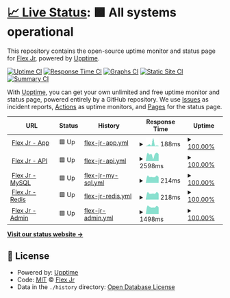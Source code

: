 # [📈 Live Status](https://status.flexjr.one): <!--live status--> **🟩 All systems operational**

This repository contains the open-source uptime monitor and status page for [Flex Jr](https://flexjr.one), powered by [Upptime](https://github.com/upptime/upptime).

[![Uptime CI](https://github.com/flexjr/statuspage/workflows/Uptime%20CI/badge.svg)](https://github.com/flexjr/statuspage/actions?query=workflow%3A%22Uptime+CI%22)
[![Response Time CI](https://github.com/flexjr/statuspage/workflows/Response%20Time%20CI/badge.svg)](https://github.com/flexjr/statuspage/actions?query=workflow%3A%22Response+Time+CI%22)
[![Graphs CI](https://github.com/flexjr/statuspage/workflows/Graphs%20CI/badge.svg)](https://github.com/flexjr/statuspage/actions?query=workflow%3A%22Graphs+CI%22)
[![Static Site CI](https://github.com/flexjr/statuspage/workflows/Static%20Site%20CI/badge.svg)](https://github.com/flexjr/statuspage/actions?query=workflow%3A%22Static+Site+CI%22)
[![Summary CI](https://github.com/flexjr/statuspage/workflows/Summary%20CI/badge.svg)](https://github.com/flexjr/statuspage/actions?query=workflow%3A%22Summary+CI%22)

With [Upptime](https://upptime.js.org), you can get your own unlimited and free uptime monitor and status page, powered entirely by a GitHub repository. We use [Issues](https://github.com/flexjr/statuspage/issues) as incident reports, [Actions](https://github.com/flexjr/statuspage/actions) as uptime monitors, and [Pages](https://status.flexjr.one) for the status page.

<!--start: status pages-->
<!-- This summary is generated by Upptime (https://github.com/upptime/upptime) -->
<!-- Do not edit this manually, your changes will be overwritten -->
<!-- prettier-ignore -->
| URL | Status | History | Response Time | Uptime |
| --- | ------ | ------- | ------------- | ------ |
| <img alt="" src="https://favicons.githubusercontent.com/app.flexjr.one" height="13"> [Flex Jr - App](https://app.flexjr.one/) | 🟩 Up | [flex-jr-app.yml](https://github.com/flexjr/statuspage/commits/HEAD/history/flex-jr-app.yml) | <details><summary><img alt="Response time graph" src="./graphs/flex-jr-app/response-time-week.png" height="20"> 188ms</summary><br><a href="https://status.flexjr.one/history/flex-jr-app"><img alt="Response time 203" src="https://img.shields.io/endpoint?url=https%3A%2F%2Fraw.githubusercontent.com%2Fflexjr%2Fstatuspage%2FHEAD%2Fapi%2Fflex-jr-app%2Fresponse-time.json"></a><br><a href="https://status.flexjr.one/history/flex-jr-app"><img alt="24-hour response time 75" src="https://img.shields.io/endpoint?url=https%3A%2F%2Fraw.githubusercontent.com%2Fflexjr%2Fstatuspage%2FHEAD%2Fapi%2Fflex-jr-app%2Fresponse-time-day.json"></a><br><a href="https://status.flexjr.one/history/flex-jr-app"><img alt="7-day response time 188" src="https://img.shields.io/endpoint?url=https%3A%2F%2Fraw.githubusercontent.com%2Fflexjr%2Fstatuspage%2FHEAD%2Fapi%2Fflex-jr-app%2Fresponse-time-week.json"></a><br><a href="https://status.flexjr.one/history/flex-jr-app"><img alt="30-day response time 203" src="https://img.shields.io/endpoint?url=https%3A%2F%2Fraw.githubusercontent.com%2Fflexjr%2Fstatuspage%2FHEAD%2Fapi%2Fflex-jr-app%2Fresponse-time-month.json"></a><br><a href="https://status.flexjr.one/history/flex-jr-app"><img alt="1-year response time 203" src="https://img.shields.io/endpoint?url=https%3A%2F%2Fraw.githubusercontent.com%2Fflexjr%2Fstatuspage%2FHEAD%2Fapi%2Fflex-jr-app%2Fresponse-time-year.json"></a></details> | <details><summary><a href="https://status.flexjr.one/history/flex-jr-app">100.00%</a></summary><a href="https://status.flexjr.one/history/flex-jr-app"><img alt="All-time uptime 99.85%" src="https://img.shields.io/endpoint?url=https%3A%2F%2Fraw.githubusercontent.com%2Fflexjr%2Fstatuspage%2FHEAD%2Fapi%2Fflex-jr-app%2Fuptime.json"></a><br><a href="https://status.flexjr.one/history/flex-jr-app"><img alt="24-hour uptime 100.00%" src="https://img.shields.io/endpoint?url=https%3A%2F%2Fraw.githubusercontent.com%2Fflexjr%2Fstatuspage%2FHEAD%2Fapi%2Fflex-jr-app%2Fuptime-day.json"></a><br><a href="https://status.flexjr.one/history/flex-jr-app"><img alt="7-day uptime 100.00%" src="https://img.shields.io/endpoint?url=https%3A%2F%2Fraw.githubusercontent.com%2Fflexjr%2Fstatuspage%2FHEAD%2Fapi%2Fflex-jr-app%2Fuptime-week.json"></a><br><a href="https://status.flexjr.one/history/flex-jr-app"><img alt="30-day uptime 99.85%" src="https://img.shields.io/endpoint?url=https%3A%2F%2Fraw.githubusercontent.com%2Fflexjr%2Fstatuspage%2FHEAD%2Fapi%2Fflex-jr-app%2Fuptime-month.json"></a><br><a href="https://status.flexjr.one/history/flex-jr-app"><img alt="1-year uptime 99.85%" src="https://img.shields.io/endpoint?url=https%3A%2F%2Fraw.githubusercontent.com%2Fflexjr%2Fstatuspage%2FHEAD%2Fapi%2Fflex-jr-app%2Fuptime-year.json"></a></details>
| <img alt="" src="https://favicons.githubusercontent.com/api.flexjr.one" height="13"> [Flex Jr - API](https://api.flexjr.one/healthz) | 🟩 Up | [flex-jr-api.yml](https://github.com/flexjr/statuspage/commits/HEAD/history/flex-jr-api.yml) | <details><summary><img alt="Response time graph" src="./graphs/flex-jr-api/response-time-week.png" height="20"> 2598ms</summary><br><a href="https://status.flexjr.one/history/flex-jr-api"><img alt="Response time 2853" src="https://img.shields.io/endpoint?url=https%3A%2F%2Fraw.githubusercontent.com%2Fflexjr%2Fstatuspage%2FHEAD%2Fapi%2Fflex-jr-api%2Fresponse-time.json"></a><br><a href="https://status.flexjr.one/history/flex-jr-api"><img alt="24-hour response time 3197" src="https://img.shields.io/endpoint?url=https%3A%2F%2Fraw.githubusercontent.com%2Fflexjr%2Fstatuspage%2FHEAD%2Fapi%2Fflex-jr-api%2Fresponse-time-day.json"></a><br><a href="https://status.flexjr.one/history/flex-jr-api"><img alt="7-day response time 2598" src="https://img.shields.io/endpoint?url=https%3A%2F%2Fraw.githubusercontent.com%2Fflexjr%2Fstatuspage%2FHEAD%2Fapi%2Fflex-jr-api%2Fresponse-time-week.json"></a><br><a href="https://status.flexjr.one/history/flex-jr-api"><img alt="30-day response time 2853" src="https://img.shields.io/endpoint?url=https%3A%2F%2Fraw.githubusercontent.com%2Fflexjr%2Fstatuspage%2FHEAD%2Fapi%2Fflex-jr-api%2Fresponse-time-month.json"></a><br><a href="https://status.flexjr.one/history/flex-jr-api"><img alt="1-year response time 2853" src="https://img.shields.io/endpoint?url=https%3A%2F%2Fraw.githubusercontent.com%2Fflexjr%2Fstatuspage%2FHEAD%2Fapi%2Fflex-jr-api%2Fresponse-time-year.json"></a></details> | <details><summary><a href="https://status.flexjr.one/history/flex-jr-api">100.00%</a></summary><a href="https://status.flexjr.one/history/flex-jr-api"><img alt="All-time uptime 100.00%" src="https://img.shields.io/endpoint?url=https%3A%2F%2Fraw.githubusercontent.com%2Fflexjr%2Fstatuspage%2FHEAD%2Fapi%2Fflex-jr-api%2Fuptime.json"></a><br><a href="https://status.flexjr.one/history/flex-jr-api"><img alt="24-hour uptime 100.00%" src="https://img.shields.io/endpoint?url=https%3A%2F%2Fraw.githubusercontent.com%2Fflexjr%2Fstatuspage%2FHEAD%2Fapi%2Fflex-jr-api%2Fuptime-day.json"></a><br><a href="https://status.flexjr.one/history/flex-jr-api"><img alt="7-day uptime 100.00%" src="https://img.shields.io/endpoint?url=https%3A%2F%2Fraw.githubusercontent.com%2Fflexjr%2Fstatuspage%2FHEAD%2Fapi%2Fflex-jr-api%2Fuptime-week.json"></a><br><a href="https://status.flexjr.one/history/flex-jr-api"><img alt="30-day uptime 100.00%" src="https://img.shields.io/endpoint?url=https%3A%2F%2Fraw.githubusercontent.com%2Fflexjr%2Fstatuspage%2FHEAD%2Fapi%2Fflex-jr-api%2Fuptime-month.json"></a><br><a href="https://status.flexjr.one/history/flex-jr-api"><img alt="1-year uptime 100.00%" src="https://img.shields.io/endpoint?url=https%3A%2F%2Fraw.githubusercontent.com%2Fflexjr%2Fstatuspage%2FHEAD%2Fapi%2Fflex-jr-api%2Fuptime-year.json"></a></details>
| <img alt="" src="https://favicons.githubusercontent.com/api.flexjr.one" height="13"> [Flex Jr - MySQL](https://api.flexjr.one/frappez) | 🟩 Up | [flex-jr-my-sql.yml](https://github.com/flexjr/statuspage/commits/HEAD/history/flex-jr-my-sql.yml) | <details><summary><img alt="Response time graph" src="./graphs/flex-jr-my-sql/response-time-week.png" height="20"> 214ms</summary><br><a href="https://status.flexjr.one/history/flex-jr-my-sql"><img alt="Response time 215" src="https://img.shields.io/endpoint?url=https%3A%2F%2Fraw.githubusercontent.com%2Fflexjr%2Fstatuspage%2FHEAD%2Fapi%2Fflex-jr-my-sql%2Fresponse-time.json"></a><br><a href="https://status.flexjr.one/history/flex-jr-my-sql"><img alt="24-hour response time 273" src="https://img.shields.io/endpoint?url=https%3A%2F%2Fraw.githubusercontent.com%2Fflexjr%2Fstatuspage%2FHEAD%2Fapi%2Fflex-jr-my-sql%2Fresponse-time-day.json"></a><br><a href="https://status.flexjr.one/history/flex-jr-my-sql"><img alt="7-day response time 214" src="https://img.shields.io/endpoint?url=https%3A%2F%2Fraw.githubusercontent.com%2Fflexjr%2Fstatuspage%2FHEAD%2Fapi%2Fflex-jr-my-sql%2Fresponse-time-week.json"></a><br><a href="https://status.flexjr.one/history/flex-jr-my-sql"><img alt="30-day response time 215" src="https://img.shields.io/endpoint?url=https%3A%2F%2Fraw.githubusercontent.com%2Fflexjr%2Fstatuspage%2FHEAD%2Fapi%2Fflex-jr-my-sql%2Fresponse-time-month.json"></a><br><a href="https://status.flexjr.one/history/flex-jr-my-sql"><img alt="1-year response time 215" src="https://img.shields.io/endpoint?url=https%3A%2F%2Fraw.githubusercontent.com%2Fflexjr%2Fstatuspage%2FHEAD%2Fapi%2Fflex-jr-my-sql%2Fresponse-time-year.json"></a></details> | <details><summary><a href="https://status.flexjr.one/history/flex-jr-my-sql">100.00%</a></summary><a href="https://status.flexjr.one/history/flex-jr-my-sql"><img alt="All-time uptime 100.00%" src="https://img.shields.io/endpoint?url=https%3A%2F%2Fraw.githubusercontent.com%2Fflexjr%2Fstatuspage%2FHEAD%2Fapi%2Fflex-jr-my-sql%2Fuptime.json"></a><br><a href="https://status.flexjr.one/history/flex-jr-my-sql"><img alt="24-hour uptime 100.00%" src="https://img.shields.io/endpoint?url=https%3A%2F%2Fraw.githubusercontent.com%2Fflexjr%2Fstatuspage%2FHEAD%2Fapi%2Fflex-jr-my-sql%2Fuptime-day.json"></a><br><a href="https://status.flexjr.one/history/flex-jr-my-sql"><img alt="7-day uptime 100.00%" src="https://img.shields.io/endpoint?url=https%3A%2F%2Fraw.githubusercontent.com%2Fflexjr%2Fstatuspage%2FHEAD%2Fapi%2Fflex-jr-my-sql%2Fuptime-week.json"></a><br><a href="https://status.flexjr.one/history/flex-jr-my-sql"><img alt="30-day uptime 100.00%" src="https://img.shields.io/endpoint?url=https%3A%2F%2Fraw.githubusercontent.com%2Fflexjr%2Fstatuspage%2FHEAD%2Fapi%2Fflex-jr-my-sql%2Fuptime-month.json"></a><br><a href="https://status.flexjr.one/history/flex-jr-my-sql"><img alt="1-year uptime 100.00%" src="https://img.shields.io/endpoint?url=https%3A%2F%2Fraw.githubusercontent.com%2Fflexjr%2Fstatuspage%2FHEAD%2Fapi%2Fflex-jr-my-sql%2Fuptime-year.json"></a></details>
| <img alt="" src="https://favicons.githubusercontent.com/api.flexjr.one" height="13"> [Flex Jr - Redis](https://api.flexjr.one/redisz) | 🟩 Up | [flex-jr-redis.yml](https://github.com/flexjr/statuspage/commits/HEAD/history/flex-jr-redis.yml) | <details><summary><img alt="Response time graph" src="./graphs/flex-jr-redis/response-time-week.png" height="20"> 218ms</summary><br><a href="https://status.flexjr.one/history/flex-jr-redis"><img alt="Response time 222" src="https://img.shields.io/endpoint?url=https%3A%2F%2Fraw.githubusercontent.com%2Fflexjr%2Fstatuspage%2FHEAD%2Fapi%2Fflex-jr-redis%2Fresponse-time.json"></a><br><a href="https://status.flexjr.one/history/flex-jr-redis"><img alt="24-hour response time 258" src="https://img.shields.io/endpoint?url=https%3A%2F%2Fraw.githubusercontent.com%2Fflexjr%2Fstatuspage%2FHEAD%2Fapi%2Fflex-jr-redis%2Fresponse-time-day.json"></a><br><a href="https://status.flexjr.one/history/flex-jr-redis"><img alt="7-day response time 218" src="https://img.shields.io/endpoint?url=https%3A%2F%2Fraw.githubusercontent.com%2Fflexjr%2Fstatuspage%2FHEAD%2Fapi%2Fflex-jr-redis%2Fresponse-time-week.json"></a><br><a href="https://status.flexjr.one/history/flex-jr-redis"><img alt="30-day response time 222" src="https://img.shields.io/endpoint?url=https%3A%2F%2Fraw.githubusercontent.com%2Fflexjr%2Fstatuspage%2FHEAD%2Fapi%2Fflex-jr-redis%2Fresponse-time-month.json"></a><br><a href="https://status.flexjr.one/history/flex-jr-redis"><img alt="1-year response time 222" src="https://img.shields.io/endpoint?url=https%3A%2F%2Fraw.githubusercontent.com%2Fflexjr%2Fstatuspage%2FHEAD%2Fapi%2Fflex-jr-redis%2Fresponse-time-year.json"></a></details> | <details><summary><a href="https://status.flexjr.one/history/flex-jr-redis">100.00%</a></summary><a href="https://status.flexjr.one/history/flex-jr-redis"><img alt="All-time uptime 100.00%" src="https://img.shields.io/endpoint?url=https%3A%2F%2Fraw.githubusercontent.com%2Fflexjr%2Fstatuspage%2FHEAD%2Fapi%2Fflex-jr-redis%2Fuptime.json"></a><br><a href="https://status.flexjr.one/history/flex-jr-redis"><img alt="24-hour uptime 100.00%" src="https://img.shields.io/endpoint?url=https%3A%2F%2Fraw.githubusercontent.com%2Fflexjr%2Fstatuspage%2FHEAD%2Fapi%2Fflex-jr-redis%2Fuptime-day.json"></a><br><a href="https://status.flexjr.one/history/flex-jr-redis"><img alt="7-day uptime 100.00%" src="https://img.shields.io/endpoint?url=https%3A%2F%2Fraw.githubusercontent.com%2Fflexjr%2Fstatuspage%2FHEAD%2Fapi%2Fflex-jr-redis%2Fuptime-week.json"></a><br><a href="https://status.flexjr.one/history/flex-jr-redis"><img alt="30-day uptime 100.00%" src="https://img.shields.io/endpoint?url=https%3A%2F%2Fraw.githubusercontent.com%2Fflexjr%2Fstatuspage%2FHEAD%2Fapi%2Fflex-jr-redis%2Fuptime-month.json"></a><br><a href="https://status.flexjr.one/history/flex-jr-redis"><img alt="1-year uptime 100.00%" src="https://img.shields.io/endpoint?url=https%3A%2F%2Fraw.githubusercontent.com%2Fflexjr%2Fstatuspage%2FHEAD%2Fapi%2Fflex-jr-redis%2Fuptime-year.json"></a></details>
| <img alt="" src="https://favicons.githubusercontent.com/admin.flexjr.one" height="13"> [Flex Jr - Admin](https://admin.flexjr.one/) | 🟩 Up | [flex-jr-admin.yml](https://github.com/flexjr/statuspage/commits/HEAD/history/flex-jr-admin.yml) | <details><summary><img alt="Response time graph" src="./graphs/flex-jr-admin/response-time-week.png" height="20"> 1498ms</summary><br><a href="https://status.flexjr.one/history/flex-jr-admin"><img alt="Response time 1523" src="https://img.shields.io/endpoint?url=https%3A%2F%2Fraw.githubusercontent.com%2Fflexjr%2Fstatuspage%2FHEAD%2Fapi%2Fflex-jr-admin%2Fresponse-time.json"></a><br><a href="https://status.flexjr.one/history/flex-jr-admin"><img alt="24-hour response time 1741" src="https://img.shields.io/endpoint?url=https%3A%2F%2Fraw.githubusercontent.com%2Fflexjr%2Fstatuspage%2FHEAD%2Fapi%2Fflex-jr-admin%2Fresponse-time-day.json"></a><br><a href="https://status.flexjr.one/history/flex-jr-admin"><img alt="7-day response time 1498" src="https://img.shields.io/endpoint?url=https%3A%2F%2Fraw.githubusercontent.com%2Fflexjr%2Fstatuspage%2FHEAD%2Fapi%2Fflex-jr-admin%2Fresponse-time-week.json"></a><br><a href="https://status.flexjr.one/history/flex-jr-admin"><img alt="30-day response time 1523" src="https://img.shields.io/endpoint?url=https%3A%2F%2Fraw.githubusercontent.com%2Fflexjr%2Fstatuspage%2FHEAD%2Fapi%2Fflex-jr-admin%2Fresponse-time-month.json"></a><br><a href="https://status.flexjr.one/history/flex-jr-admin"><img alt="1-year response time 1523" src="https://img.shields.io/endpoint?url=https%3A%2F%2Fraw.githubusercontent.com%2Fflexjr%2Fstatuspage%2FHEAD%2Fapi%2Fflex-jr-admin%2Fresponse-time-year.json"></a></details> | <details><summary><a href="https://status.flexjr.one/history/flex-jr-admin">100.00%</a></summary><a href="https://status.flexjr.one/history/flex-jr-admin"><img alt="All-time uptime 100.00%" src="https://img.shields.io/endpoint?url=https%3A%2F%2Fraw.githubusercontent.com%2Fflexjr%2Fstatuspage%2FHEAD%2Fapi%2Fflex-jr-admin%2Fuptime.json"></a><br><a href="https://status.flexjr.one/history/flex-jr-admin"><img alt="24-hour uptime 100.00%" src="https://img.shields.io/endpoint?url=https%3A%2F%2Fraw.githubusercontent.com%2Fflexjr%2Fstatuspage%2FHEAD%2Fapi%2Fflex-jr-admin%2Fuptime-day.json"></a><br><a href="https://status.flexjr.one/history/flex-jr-admin"><img alt="7-day uptime 100.00%" src="https://img.shields.io/endpoint?url=https%3A%2F%2Fraw.githubusercontent.com%2Fflexjr%2Fstatuspage%2FHEAD%2Fapi%2Fflex-jr-admin%2Fuptime-week.json"></a><br><a href="https://status.flexjr.one/history/flex-jr-admin"><img alt="30-day uptime 100.00%" src="https://img.shields.io/endpoint?url=https%3A%2F%2Fraw.githubusercontent.com%2Fflexjr%2Fstatuspage%2FHEAD%2Fapi%2Fflex-jr-admin%2Fuptime-month.json"></a><br><a href="https://status.flexjr.one/history/flex-jr-admin"><img alt="1-year uptime 100.00%" src="https://img.shields.io/endpoint?url=https%3A%2F%2Fraw.githubusercontent.com%2Fflexjr%2Fstatuspage%2FHEAD%2Fapi%2Fflex-jr-admin%2Fuptime-year.json"></a></details>

<!--end: status pages-->

[**Visit our status website →**](https://status.flexjr.one)

## 📄 License

- Powered by: [Upptime](https://github.com/upptime/upptime)
- Code: [MIT](./LICENSE) © [Flex Jr](https://flexjr.one)
- Data in the `./history` directory: [Open Database License](https://opendatacommons.org/licenses/odbl/1-0/)
